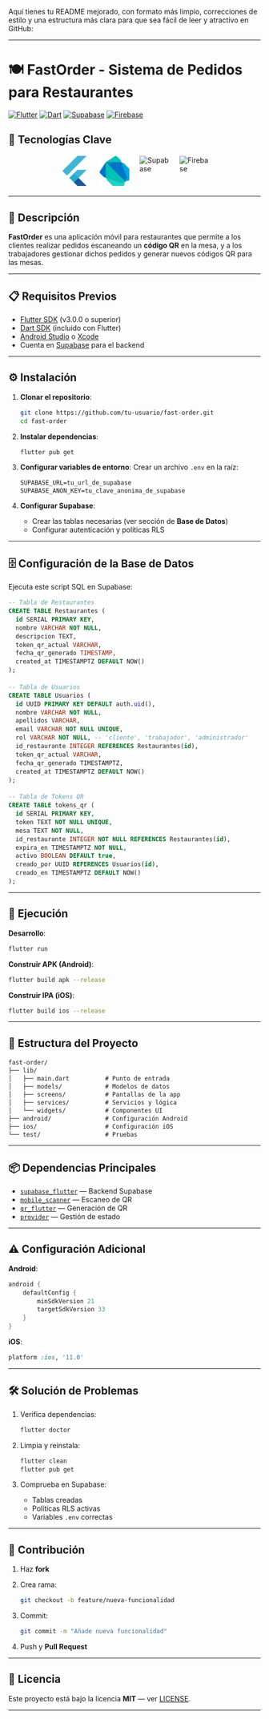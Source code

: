 Aquí tienes tu README mejorado, con formato más limpio, correcciones de estilo y una estructura más clara para que sea fácil de leer y atractivo en GitHub:

---

# 🍽️ FastOrder - Sistema de Pedidos para Restaurantes

[![Flutter](https://img.shields.io/badge/-Flutter-02569B?logo=flutter\&logoColor=white)](https://flutter.dev/)
[![Dart](https://img.shields.io/badge/-Dart-0175C2?logo=dart\&logoColor=white)](https://dart.dev/)
[![Supabase](https://img.shields.io/badge/-Supabase-3ECF8E?logo=supabase\&logoColor=white)](https://supabase.com/)
[![Firebase](https://img.shields.io/badge/-Firebase-FFCA28?logo=firebase\&logoColor=black)](https://firebase.google.com/)

## 📱 Tecnologías Clave

<div style="display: flex; justify-content: center; gap: 20px; margin: 20px 0;">
  <img src="https://raw.githubusercontent.com/devicons/devicon/master/icons/flutter/flutter-original.svg" alt="Flutter" width="60" height="60">
  <img src="https://raw.githubusercontent.com/devicons/devicon/master/icons/dart/dart-original.svg" alt="Dart" width="60" height="60">
  <img src="https://supabase.com/favicon.ico" alt="Supabase" width="60" height="60">
  <img src="https://www.vectorlogo.zone/logos/firebase/firebase-icon.svg" alt="Firebase" width="60" height="60">
</div>

---

## 📖 Descripción

**FastOrder** es una aplicación móvil para restaurantes que permite a los clientes realizar pedidos escaneando un **código QR** en la mesa, y a los trabajadores gestionar dichos pedidos y generar nuevos códigos QR para las mesas.

---

## 📋 Requisitos Previos

* [Flutter SDK](https://flutter.dev/docs/get-started/install) (v3.0.0 o superior)
* [Dart SDK](https://dart.dev/get-dart) (incluido con Flutter)
* [Android Studio](https://developer.android.com/studio) o [Xcode](https://developer.apple.com/xcode/)
* Cuenta en [Supabase](https://supabase.com/) para el backend

---

## ⚙️ Instalación

1. **Clonar el repositorio**:

   ```bash
   git clone https://github.com/tu-usuario/fast-order.git
   cd fast-order
   ```

2. **Instalar dependencias**:

   ```bash
   flutter pub get
   ```

3. **Configurar variables de entorno**:
   Crear un archivo `.env` en la raíz:

   ```env
   SUPABASE_URL=tu_url_de_supabase
   SUPABASE_ANON_KEY=tu_clave_anonima_de_supabase
   ```

4. **Configurar Supabase**:

   * Crear las tablas necesarias (ver sección de **Base de Datos**)
   * Configurar autenticación y políticas RLS

---

## 🗄️ Configuración de la Base de Datos

Ejecuta este script SQL en Supabase:

```sql
-- Tabla de Restaurantes
CREATE TABLE Restaurantes (
  id SERIAL PRIMARY KEY,
  nombre VARCHAR NOT NULL,
  descripcion TEXT,
  token_qr_actual VARCHAR,
  fecha_qr_generado TIMESTAMP,
  created_at TIMESTAMPTZ DEFAULT NOW()
);

-- Tabla de Usuarios
CREATE TABLE Usuarios (
  id UUID PRIMARY KEY DEFAULT auth.uid(),
  nombre VARCHAR NOT NULL,
  apellidos VARCHAR,
  email VARCHAR NOT NULL UNIQUE,
  rol VARCHAR NOT NULL, -- 'cliente', 'trabajador', 'administrador'
  id_restaurante INTEGER REFERENCES Restaurantes(id),
  token_qr_actual VARCHAR,
  fecha_qr_generado TIMESTAMPTZ,
  created_at TIMESTAMPTZ DEFAULT NOW()
);

-- Tabla de Tokens QR
CREATE TABLE tokens_qr (
  id SERIAL PRIMARY KEY,
  token TEXT NOT NULL UNIQUE,
  mesa TEXT NOT NULL,
  id_restaurante INTEGER NOT NULL REFERENCES Restaurantes(id),
  expira_en TIMESTAMPTZ NOT NULL,
  activo BOOLEAN DEFAULT true,
  creado_por UUID REFERENCES Usuarios(id),
  creado_en TIMESTAMPTZ DEFAULT NOW()
);
```

---

## 🚀 Ejecución

**Desarrollo**:

```bash
flutter run
```

**Construir APK (Android)**:

```bash
flutter build apk --release
```

**Construir IPA (iOS)**:

```bash
flutter build ios --release
```

---

## 📂 Estructura del Proyecto

```
fast-order/
├── lib/
│   ├── main.dart          # Punto de entrada
│   ├── models/            # Modelos de datos
│   ├── screens/           # Pantallas de la app
│   ├── services/          # Servicios y lógica
│   └── widgets/           # Componentes UI
├── android/               # Configuración Android
├── ios/                   # Configuración iOS
└── test/                  # Pruebas
```

---

## 📦 Dependencias Principales

* [`supabase_flutter`](https://pub.dev/packages/supabase_flutter) — Backend Supabase
* [`mobile_scanner`](https://pub.dev/packages/mobile_scanner) — Escaneo de QR
* [`qr_flutter`](https://pub.dev/packages/qr_flutter) — Generación de QR
* [`provider`](https://pub.dev/packages/provider) — Gestión de estado

---

## ⚠️ Configuración Adicional

**Android**:

```gradle
android {
    defaultConfig {
        minSdkVersion 21
        targetSdkVersion 33
    }
}
```

**iOS**:

```ruby
platform :ios, '11.0'
```

---

## 🛠️ Solución de Problemas

1. Verifica dependencias:

   ```bash
   flutter doctor
   ```

2. Limpia y reinstala:

   ```bash
   flutter clean
   flutter pub get
   ```

3. Comprueba en Supabase:

   * Tablas creadas
   * Políticas RLS activas
   * Variables `.env` correctas

---

## 🤝 Contribución

1. Haz **fork**
2. Crea rama:

   ```bash
   git checkout -b feature/nueva-funcionalidad
   ```
3. Commit:

   ```bash
   git commit -m "Añade nueva funcionalidad"
   ```
4. Push y **Pull Request**

---

## 📄 Licencia

Este proyecto está bajo la licencia **MIT** — ver [LICENSE](LICENSE).

---
